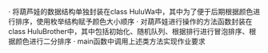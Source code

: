 · 将葫芦娃的数据结构单独封装在class HuluWa中，其中为了便于后期根据颜色进行排序，使用枚举结构赋予颜色大小顺序
· 对葫芦娃进行操作的方法函数封装在class HuluBrother中，其中包括初始化、随机队列、根据排行进行冒泡排序、根据颜色进行二分排序
· main函数中调用上述类方法实现作业要求

